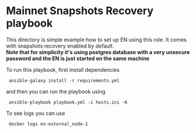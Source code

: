 # Mainnet Snapshots Recovery playbook

This directory is simple example how to set up EN using this role. It comes with snapshots recovery enabled by default.\
**Note that for simplicity it's using postgres database
with a very unsecure password and the EN is just started on the same machine**

To run this playbook, first install dependencies

```shell
 ansible-galaxy install -r requirements.yml
 ```

and then you can run the playbook using

```shell
 ansible-playbook playbook.yml -i hosts.ini -K
 ```

To see logs you can use

```shell
 docker logs en-external_node-1
 ```
